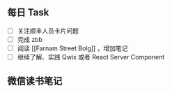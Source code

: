## 每日 Task
- [ ] 关注顺丰人员卡片问题
- [ ] 完成 zbb
- [ ] 阅读 [[Farnam Street Bolg]] ，增加笔记
- [ ] 继续了解、实践 Qwix 或者 React Server Component
## 微信读书笔记
<!-- start of weread -->
<!-- end of weread -->